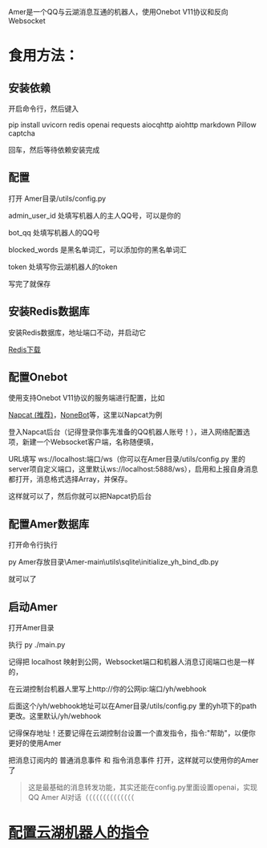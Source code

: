 Amer是一个QQ与云湖消息互通的机器人，使用Onebot V11协议和反向Websocket

# 食用方法：

## 安装依赖
开启命令行，然后键入 

pip install uvicorn redis openai requests aiocqhttp aiohttp markdown Pillow captcha

回车，然后等待依赖安装完成
## 配置
打开 Amer目录/utils/config.py 

admin_user_id 处填写机器人的主人QQ号，可以是你的

bot_qq 处填写机器人的QQ号

blocked_words 是黑名单词汇，可以添加你的黑名单词汇

token 处填写你云湖机器人的token

写完了就保存
## 安装Redis数据库
安装Redis数据库，地址端口不动，并启动它

[Redis下载](https://redis.io/downloads/)

## 配置Onebot
使用支持Onebot V11协议的服务端进行配置，比如

[Napcat (推荐)](https://github.com/NapNeko/NapCatQQ)，[NoneBot](https://github.com/nonebot/adapter-onebot)等，这里以Napcat为例

登入Napcat后台（记得登录你事先准备的QQ机器人账号！），进入网络配置选项，新建一个Websocket客户端，名称随便填，

URL填写 ws://localhost:端口/ws（你可以在Amer目录/utils/config.py 里的server项自定义端口，这里默认ws://localhost:5888/ws），启用和上报自身消息都打开，消息格式选择Array，并保存。

这样就可以了，然后你就可以把Napcat扔后台

## 配置Amer数据库

打开命令行执行

py Amer存放目录\Amer-main\utils\sqlite\initialize_yh_bind_db.py

就可以了
## 启动Amer
打开Amer目录

执行 py ./main.py

记得把 localhost 映射到公网，Websocket端口和机器人消息订阅端口也是一样的，

在云湖控制台机器人里写上http://你的公网ip:端口/yh/webhook

后面这个/yh/webhook地址可以在Amer目录/utils/config.py 里的yh项下的path更改。这里默认/yh/webhook

记得保存地址！还要记得在云湖控制台设置一个直发指令，指令:"帮助"，以便你更好的使用Amer

把消息订阅内的 普通消息事件 和 指令消息事件 打开，这样就可以使用你的Amer了

> 这是最基础的消息转发功能，其实还能在config.py里面设置openai，实现QQ Amer AI对话（（（（（（（（（（（（（（

# [配置云湖机器人的指令](amer_adapter/README.md)
 
